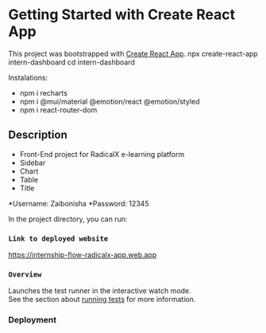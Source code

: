 # Getting Started with Create React App

This project was bootstrapped with [Create React App](https://github.com/facebook/create-react-app).
npx create-react-app intern-dashboard
cd intern-dashboard

Instalations:
* npm i recharts
* npm i @mui/material @emotion/react @emotion/styled
* npm i react-router-dom

## Description

* Front-End project for RadicalX e-learning platform
* Sidebar
* Chart
* Table
* Title


*Username: Zaibonisha
*Password: 12345

In the project directory, you can run:

### `Link to deployed website`
https://internship-flow-radicalx-app.web.app



### `Overview`

Launches the test runner in the interactive watch mode.\
See the section about [running tests](https://facebook.github.io/create-react-app/docs/running-tests) for more information.


### Deployment



